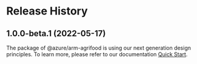 # Release History
    
## 1.0.0-beta.1 (2022-05-17)

The package of @azure/arm-agrifood is using our next generation design principles. To learn more, please refer to our documentation [Quick Start](https://aka.ms/js-track2-quickstart).
